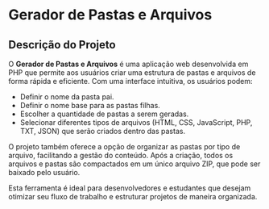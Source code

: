 # Gerador de Pastas e Arquivos

## Descrição do Projeto

O **Gerador de Pastas e Arquivos** é uma aplicação web desenvolvida em PHP que permite aos usuários criar uma estrutura de pastas e arquivos de forma rápida e eficiente. Com uma interface intuitiva, os usuários podem:

- Definir o nome da pasta pai.
- Definir o nome base para as pastas filhas.
- Escolher a quantidade de pastas a serem geradas.
- Selecionar diferentes tipos de arquivos (HTML, CSS, JavaScript, PHP, TXT, JSON) que serão criados dentro das pastas.

O projeto também oferece a opção de organizar as pastas por tipo de arquivo, facilitando a gestão do conteúdo. Após a criação, todos os arquivos e pastas são compactados em um único arquivo ZIP, que pode ser baixado pelo usuário.

Esta ferramenta é ideal para desenvolvedores e estudantes que desejam otimizar seu fluxo de trabalho e estruturar projetos de maneira organizada.
